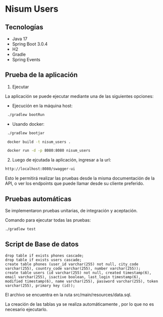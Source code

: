 # Nisum Users

## Tecnologías

- Java 17
- Spring Boot 3.0.4
- H2
- Gradle
- Spring Events

## Prueba de la aplicación

1. Ejecutar

La aplicación se puede ejecutar mediante una de las siguientes opciones:

- Ejecución en la máquina host:
```sh
 ./gradlew bootRun
```
- Usando docker:

```sh
 ./gradlew bootjar
```

```sh
 docker build -t nisum_users .
```

```sh
 docker run -d -p 8080:8080 nisum_users
```
 
2. Luego de ejcutada la aplicación, ingresar a la url:

```sh
http://localhost:8080/swagger-ui
```

Esto le permitirá realizar las pruebas desde la misma documentación de la API, o ver los endpoints que puede llamar desde su cliente preferido.

## Pruebas automáticas

Se implementaron pruebas unitarias, de integración y aceptación.

Comando para ejecutar todas las pruebas:
```sh
./gradlew test
```

## Script de Base de datos

```roomsql
drop table if exists phones cascade;
drop table if exists users cascade;
create table phones (user_id varchar(255) not null, city_code varchar(255), country_code varchar(255), number varchar(255));
create table users (id varchar(255) not null, created timestamp(6), email varchar(255), isactive boolean, last_login timestamp(6), modified timestamp(6), name varchar(255), password varchar(255), token varchar(255), primary key (id));
````

El archivo se encuentra en la ruta src/main/resources/data.sql.

La creación de las tablas ya se realiza automáticamente , por lo que no es necesario ejecutarlo.





